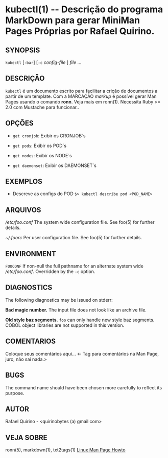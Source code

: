 kubectl(1) -- Descrição do programa MarkDown para gerar MiniMan Pages Próprias por Rafael Quirino.
===============================================


SYNOPSIS
--------

`kubectl` [`-bar`] [`-c` *config-file* ] *file* ...

DESCRIÇÃO
---------

`kubectl` é um documento escrito para facilitar a crição de documentos a partir de um template.
Com a MARCAÇÃO *markup* é possível gerar Man Pages usando o comando **ronn**. Veja mais em ronn(1).
Necessita Ruby >= 2.0 com Mustache para funcionar..

OPÇÕES
------

* `get cronjob`:
  Exibir os CRONJOB´s

* `get pods`:
  Exibir os POD´s

* `get nodes`:
  Exibir os NODE´s

* `get daemonset`:
  Exibir os DAEMONSET´s


EXEMPLOS
--------

- Descreve as configs do POD
   `$> kubectl describe pod <POD_NAME>`
	





ARQUIVOS
--------


*/etc/foo.conf*
  The system wide configuration file. See foo(5) for further details.

*~/.foorc*
  Per user configuration file. See foo(5) for further details.

ENVIRONMENT
-----------

`FOOCONF`
  If non-null the full pathname for an alternate system wide */etc/foo.conf*.
  Overridden by the `-c` option.

DIAGNOSTICS
-----------

The following diagnostics may be issued on stderr:

**Bad magic number.**
  The input file does not look like an archive file.

**Old style baz segments.**
  `foo` can only handle new style baz segments. COBOL object libraries are not
  supported in this version.

COMENTARIOS
-----------

Coloque seus comentários aqui...
<- Tag para comentários na Man Page, juro, não sai nada.>

BUGS
----

The command name should have been chosen more carefully to reflect its
purpose.

AUTOR
-----

Rafael Quirino - <quirinobytes (a) gmail com>

VEJA SOBRE
----------

ronn(5), markdown(1), txt2tags(1) [Linux Man Page Howto](
http://www.schweikhardt.net/man_page_howto.html)
